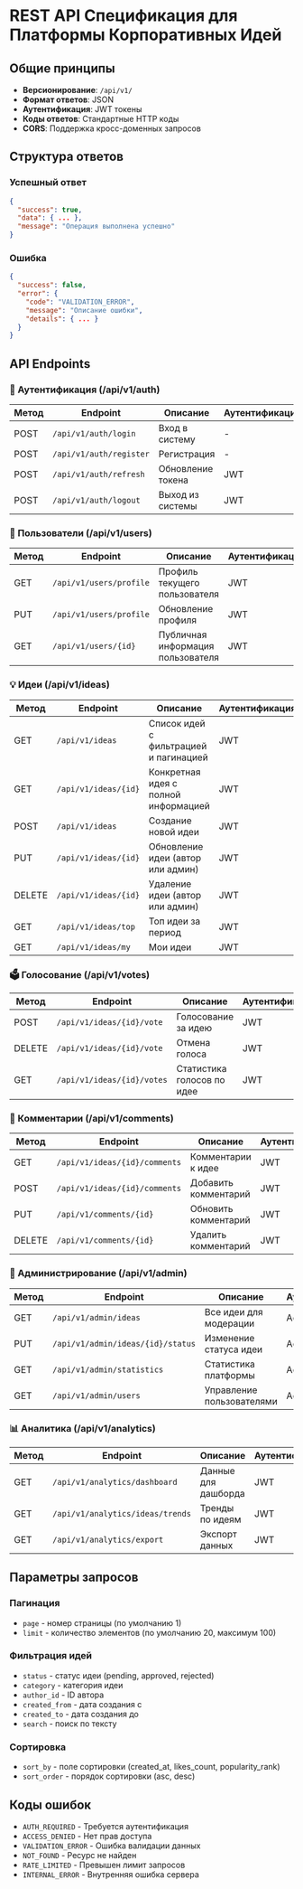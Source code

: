 # REST API Спецификация для Платформы Корпоративных Идей

## Общие принципы

- **Версионирование**: `/api/v1/`
- **Формат ответов**: JSON
- **Аутентификация**: JWT токены
- **Коды ответов**: Стандартные HTTP коды
- **CORS**: Поддержка кросс-доменных запросов

## Структура ответов

### Успешный ответ
```json
{
  "success": true,
  "data": { ... },
  "message": "Операция выполнена успешно"
}
```

### Ошибка
```json
{
  "success": false,
  "error": {
    "code": "VALIDATION_ERROR",
    "message": "Описание ошибки",
    "details": { ... }
  }
}
```

## API Endpoints

### 🔐 Аутентификация (/api/v1/auth)

| Метод | Endpoint | Описание | Аутентификация |
|-------|----------|----------|----------------|
| POST | `/api/v1/auth/login` | Вход в систему | - |
| POST | `/api/v1/auth/register` | Регистрация | - |
| POST | `/api/v1/auth/refresh` | Обновление токена | JWT |
| POST | `/api/v1/auth/logout` | Выход из системы | JWT |

### 👤 Пользователи (/api/v1/users)

| Метод | Endpoint | Описание | Аутентификация |
|-------|----------|----------|----------------|
| GET | `/api/v1/users/profile` | Профиль текущего пользователя | JWT |
| PUT | `/api/v1/users/profile` | Обновление профиля | JWT |
| GET | `/api/v1/users/{id}` | Публичная информация пользователя | JWT |

### 💡 Идеи (/api/v1/ideas)

| Метод | Endpoint | Описание | Аутентификация |
|-------|----------|----------|----------------|
| GET | `/api/v1/ideas` | Список идей с фильтрацией и пагинацией | JWT |
| GET | `/api/v1/ideas/{id}` | Конкретная идея с полной информацией | JWT |
| POST | `/api/v1/ideas` | Создание новой идеи | JWT |
| PUT | `/api/v1/ideas/{id}` | Обновление идеи (автор или админ) | JWT |
| DELETE | `/api/v1/ideas/{id}` | Удаление идеи (автор или админ) | JWT |
| GET | `/api/v1/ideas/top` | Топ идеи за период | JWT |
| GET | `/api/v1/ideas/my` | Мои идеи | JWT |

### 🗳️ Голосование (/api/v1/votes)

| Метод | Endpoint | Описание | Аутентификация |
|-------|----------|----------|----------------|
| POST | `/api/v1/ideas/{id}/vote` | Голосование за идею | JWT |
| DELETE | `/api/v1/ideas/{id}/vote` | Отмена голоса | JWT |
| GET | `/api/v1/ideas/{id}/votes` | Статистика голосов по идее | JWT |

### 💬 Комментарии (/api/v1/comments)

| Метод | Endpoint | Описание | Аутентификация |
|-------|----------|----------|----------------|
| GET | `/api/v1/ideas/{id}/comments` | Комментарии к идее | JWT |
| POST | `/api/v1/ideas/{id}/comments` | Добавить комментарий | JWT |
| PUT | `/api/v1/comments/{id}` | Обновить комментарий | JWT |
| DELETE | `/api/v1/comments/{id}` | Удалить комментарий | JWT |

### 👑 Администрирование (/api/v1/admin)

| Метод | Endpoint | Описание | Аутентификация |
|-------|----------|----------|----------------|
| GET | `/api/v1/admin/ideas` | Все идеи для модерации | Admin JWT |
| PUT | `/api/v1/admin/ideas/{id}/status` | Изменение статуса идеи | Admin JWT |
| GET | `/api/v1/admin/statistics` | Статистика платформы | Admin JWT |
| GET | `/api/v1/admin/users` | Управление пользователями | Admin JWT |

### 📊 Аналитика (/api/v1/analytics)

| Метод | Endpoint | Описание | Аутентификация |
|-------|----------|----------|----------------|
| GET | `/api/v1/analytics/dashboard` | Данные для дашборда | JWT |
| GET | `/api/v1/analytics/ideas/trends` | Тренды по идеям | JWT |
| GET | `/api/v1/analytics/export` | Экспорт данных | JWT |

## Параметры запросов

### Пагинация
- `page` - номер страницы (по умолчанию 1)
- `limit` - количество элементов (по умолчанию 20, максимум 100)

### Фильтрация идей
- `status` - статус идеи (pending, approved, rejected)
- `category` - категория идеи
- `author_id` - ID автора
- `created_from` - дата создания с
- `created_to` - дата создания до
- `search` - поиск по тексту

### Сортировка
- `sort_by` - поле сортировки (created_at, likes_count, popularity_rank)
- `sort_order` - порядок сортировки (asc, desc)

## Коды ошибок

- `AUTH_REQUIRED` - Требуется аутентификация
- `ACCESS_DENIED` - Нет прав доступа
- `VALIDATION_ERROR` - Ошибка валидации данных
- `NOT_FOUND` - Ресурс не найден
- `RATE_LIMITED` - Превышен лимит запросов
- `INTERNAL_ERROR` - Внутренняя ошибка сервера